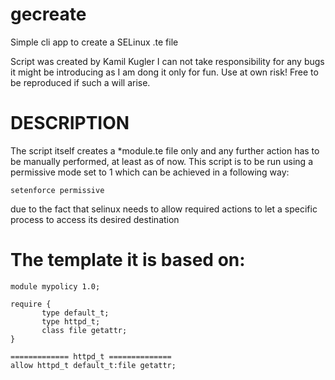 # gecreate
Simple cli app to create a SELinux .te file

Script was created by Kamil Kugler
I can not take responsibility for any bugs
it might be introducing as I am dong it only
for fun. Use at own risk!
Free to be reproduced if such a will arise.

# DESCRIPTION

The script itself creates a *module.te file only and any further 
action has to be manually performed, at least as of now.
This script is to be run using a permissive mode set to 1
which can be achieved in a following way:

``` 
setenforce permissive
```
due to the fact that selinux needs to allow required actions to let 
a specific process to access its desired destination

# The template it is based on:
```
module mypolicy 1.0;

require {
       type default_t;
       type httpd_t;
       class file getattr;
}

============= httpd_t ==============
allow httpd_t default_t:file getattr;
```
